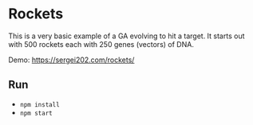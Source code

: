 # Rockets

This is a very basic example of a GA evolving to hit a target.  It starts out with 500 rockets each with 250 genes (vectors) of DNA.

Demo: https://sergei202.com/rockets/


## Run

- `npm install`
- `npm start`
